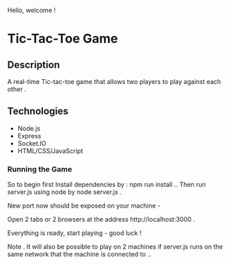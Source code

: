


Hello, welcome !

# Tic-Tac-Toe Game

## Description

A real-time Tic-tac-toe game that allows two players to play against each other .


## Technologies 
- Node.js
- Express
- Socket.IO
- HTML/CSS/JavaScript


### Running the Game

So to begin first Install dependencies by : npm run install ..
Then run server.js using node by node server.js .

New port now should be exposed on your machine -

Open 2 tabs or 2 browsers at the address http://localhost:3000 .

Everything is ready, start playing - good luck !

Note . It will also be possible to play on 2 machines if server.js runs on the same network that the machine is connected to ..
